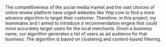 The competitiveness of the social media market and the vast choices of online review platform have urged websites like Yelp.com to find a more advance algorithm to target their customer. Therefore, in this project, my teammates and I aimed to introduce a recommendation engine that could more accurately target users for the local merchants. Given a business name, our algorithm generates a list of users as ad audience for that business. The algorithm is based on clustering and content-based filtering.
